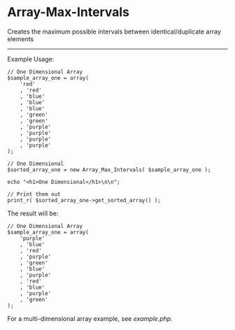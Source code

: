 Array-Max-Intervals
===================

Creates the maximum possible intervals between identical/duplicate array elements

-------------------

Example Usage:

	// One Dimensional Array
	$sample_array_one = array(
		'red'
		, 'red'
		, 'blue'
		, 'blue'
		, 'blue'
		, 'green'
		, 'green'
		, 'purple'
		, 'purple'
		, 'purple'
		, 'purple'
	);

	// One Dimensional
	$sorted_array_one = new Array_Max_Intervals( $sample_array_one );

	echo "<h1>One Dimensional</h1>\n\n";

	// Print them out
	print_r( $sorted_array_one->get_sorted_array() );

The result will be:

	// One Dimensional Array
	$sample_array_one = array(
		'purple'
		, 'blue'
		, 'red'
		, 'purple'
		, 'green'
		, 'blue'
		, 'purple'
		, 'red'
		, 'blue'
		, 'purple'
		, 'green'
	);

For a multi-dimensional array example, see *example.php*.